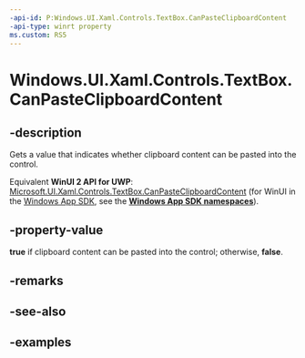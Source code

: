 ```yaml
---
-api-id: P:Windows.UI.Xaml.Controls.TextBox.CanPasteClipboardContent
-api-type: winrt property
ms.custom: RS5
---
```


<!-- Property syntax.
public bool CanPasteClipboardContent { get; }
-->

# Windows.UI.Xaml.Controls.TextBox.CanPasteClipboardContent

## -description

Gets a value that indicates whether clipboard content can be pasted into the control.

Equivalent **WinUI 2 API for UWP**: [Microsoft.UI.Xaml.Controls.TextBox.CanPasteClipboardContent](/windows/winui/api/microsoft.ui.xaml.controls.textbox.canpasteclipboardcontent) (for WinUI in the [Windows App SDK](/windows/apps/windows-app-sdk/), see the **[Windows App SDK namespaces](/windows/windows-app-sdk/api/winrt/)**).

## -property-value

**true** if clipboard content can be pasted into the control; otherwise, **false**.

## -remarks

## -see-also

## -examples

